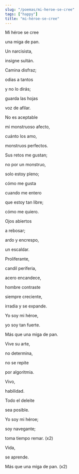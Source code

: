 ```yaml
---
slug: "/poemas/mi-heroe-se-cree"
tags: ["happy"]
title: "mi-héroe-se-cree"
---
```

Mi héroe se cree 

una miga de pan.

 

Un narcisista,

insigne sultán.

 

Camina disfraz; 

odias a tantos 

y no lo dirás;

guarda las hojas

voz de afilar.

 

No es aceptable

mi monstruoso afecto,

cuánto los amo,

monstruos perfectos.

 

Sus retos me gustan;

no por un monstruo,

solo estoy pleno;

cómo me gusta

cuando me entero

que estoy tan libre;

cómo me quiero.

 

Ojos abiertos

a rebosar;

ardo y encrespo,

un escaldar.

 

Proliferante,

candil periferia,

acero encandece,

hombre contraste

siempre creciente,

irradia y se expande.

 

Yo soy mi héroe,

yo soy tan fuerte.

 

Más que una miga de pan.

 

Vive su arte,

no determina,

no se repite

por algoritmia.

 

Vivo, 

habilidad.

 

Todo el deleite

sea posible.

 

Yo soy mi héroe;

soy navegante;

toma tiempo remar. (x2)

 

Vida, 

se aprende.

 

Más que una miga de pan. (x2)